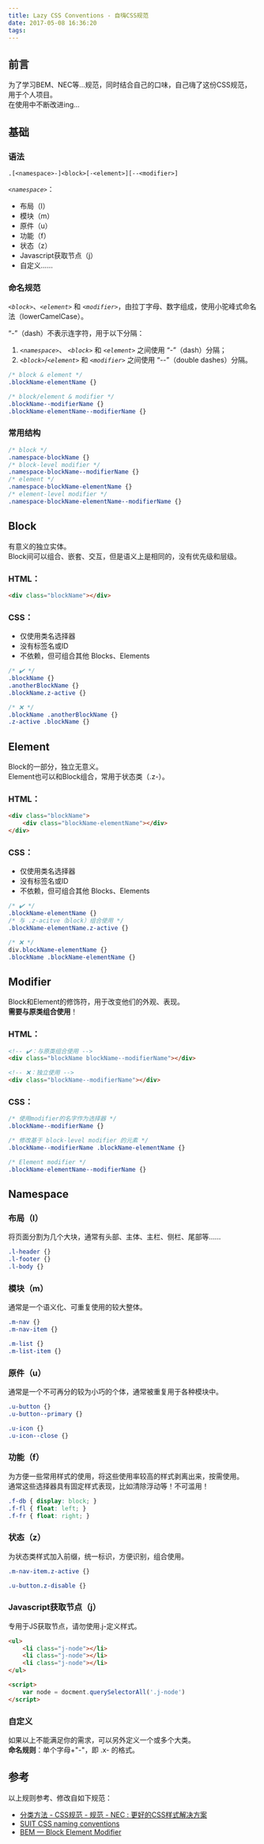 ```yaml
---
title: Lazy CSS Conventions - 自嗨CSS规范
date: 2017-05-08 16:36:20
tags:
---
```


## 前言
为了学习BEM、NEC等…规范，同时结合自己的口味，自己嗨了这份CSS规范，用于个人项目。  
在使用中不断改进ing...

## 基础
### 语法  
	.[<namespace>-]<block>[-<element>][--<modifier>]
	

*`<namespace>`*：

- 布局（l）
- 模块（m）
- 原件（u）
- 功能（f）
- 状态（z）
- Javascript获取节点（j）
- 自定义……

### 命名规范
*`<block>`*、*`<element>`* 和 *`<modifier>`*，由拉丁字母、数字组成，使用小驼峰式命名法（lowerCamelCase）。

“\-”（dash）不表示连字符，用于以下分隔：

1. *`<namespace>`*、 *`<block>`* 和 *`<element>`* 之间使用 “\-”（dash）分隔；  
2. *`<block>`*/*`<element>`* 和 *`<modifier>`* 之间使用 “\-\-”（double dashes）分隔。

```css
/* block & element */
.blockName-elementName {}

/* block/element & modifier */
.blockName--modifierName {}
.blockName-elementName--modifierName {}
```

### 常用结构
```css
/* block */
.namespace-blockName {}
/* block-level modifier */
.namespace-blockName--modifierName {}
/* element */
.namespace-blockName-elementName {}
/* element-level modifier */
.namespace-blockName-elementName--modifierName {}
```

## Block
有意义的独立实体。  
Block间可以组合、嵌套、交互，但是语义上是相同的，没有优先级和层级。

### HTML：
```html
<div class="blockName"></div>
```

### CSS：

- 仅使用类名选择器
- 没有标签名或ID
- 不依赖，但可组合其他 Blocks、Elements

```css
/* ✔️ */
.blockName {}
.anotherBlockName {}
.blockName.z-active {}

/* ❌ */
.blockName .anotherBlockName {}
.z-active .blockName {}
```

## Element
Block的一部分，独立无意义。  
Element也可以和Block组合，常用于状态类（.z-）。

### HTML：
```html
<div class="blockName">
    <div class="blockName-elementName"></div>
</div>
```

### CSS：

- 仅使用类名选择器
- 没有标签名或ID
- 不依赖，但可组合其他 Blocks、Elements

```css
/* ✔️ */
.blockName-elementName {}
/* 与 .z-acitve（block）组合使用 */
.blockName-elementName.z-active {}

/* ❌ */
div.blockName-elementName {}
.blockName .blockName-elementName {}
```

## Modifier
Block和Element的修饰符，用于改变他们的外观、表现。  
**需要与原类组合使用**！

### HTML：
```html
<!-- ✔️：与原类组合使用 -->
<div class="blockName blockName--modifierName"></div>

<!-- ❌：独立使用 -->
<div class="blockName--modifierName"></div>
```

### CSS：
```css
/* 使用modifier的名字作为选择器 */
.blockName--modifierName {}

/* 修改基于 block-level modifier 的元素 */
.blockName--modifierName .blockName-elementName {}

/* Element modifier */
.blockName-elementName--modifierName {}
```

## Namespace 
### 布局（l）
将页面分割为几个大块，通常有头部、主体、主栏、侧栏、尾部等……

```css
.l-header {}
.l-footer {}
.l-body {}
```

### 模块（m）
通常是一个语义化、可重复使用的较大整体。

```css
.m-nav {}
.m-nav-item {}

.m-list {}
.m-list-item {}
```

### 原件（u）
通常是一个不可再分的较为小巧的个体，通常被重复用于各种模块中。

```css
.u-button {}
.u-button--primary {}

.u-icon {}
.u-icon--close {}
```

### 功能（f）
为方便一些常用样式的使用，将这些使用率较高的样式剥离出来，按需使用。  
通常这些选择器具有固定样式表现，比如清除浮动等！不可滥用！

```css
.f-db { display: block; }
.f-fl { float: left; }
.f-fr { float: right; }
```

### 状态（z）
为状态类样式加入前缀，统一标识，方便识别，组合使用。

```css
.m-nav-item.z-active {}

.u-button.z-disable {}
```

### Javascript获取节点（j）
专用于JS获取节点，请勿使用.j-定义样式。

```html
<ul>
	<li class="j-node"></li>
	<li class="j-node"></li>
	<li class="j-node"></li>
</ul>

<script>
	var node = docment.querySelectorAll('.j-node')
</script>
```

### 自定义
如果以上不能满足你的需求，可以另外定义一个或多个大类。  
**命名规则**：单个字母+"-"，即 .x- 的格式。

## 参考
以上规则参考、修改自如下规范：

- [分类方法 - CSS规范 - 规范 - NEC : 更好的CSS样式解决方案](http://nec.netease.com/standard/css-sort.html)
- [SUIT CSS naming conventions](https://github.com/suitcss/suit/blob/master/doc/naming-conventions.md)
- [BEM — Block Element Modifier](http://getbem.com/naming/)

